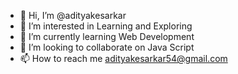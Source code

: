 - 👋 Hi, I’m @adityakesarkar
- 👀 I’m interested in Learning and Exploring
- 🌱 I’m currently learning Web Development
- 💞️ I’m looking to collaborate on Java Script
- 📫 How to reach me adityakesarkar54@gmail.com

<!---
adityakesarkar/adityakesarkar is a ✨ special ✨ repository because its `README.md` (this file) appears on your GitHub profile.
You can click the Preview link to take a look at your changes.
--->
